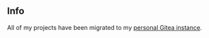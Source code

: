 ## Info

All of my projects have been migrated to my [personal Gitea instance](https://gitea.marvinelsen.com).
